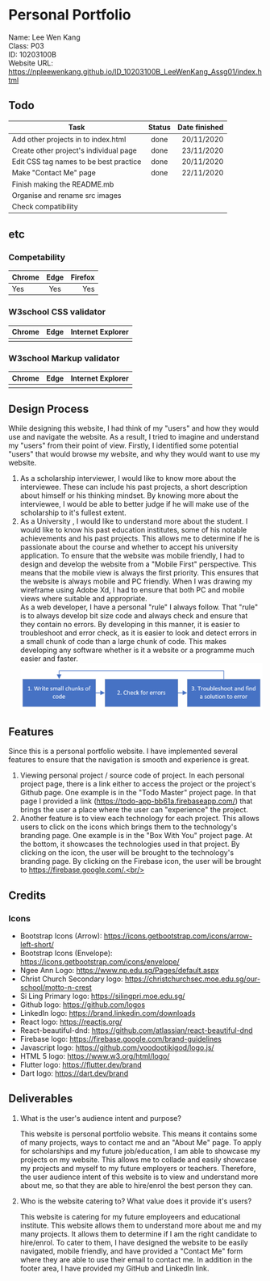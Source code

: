 # Personal Portfolio
Name: Lee Wen Kang<br />
Class: P03<br />
ID: 10203100B<br />
Website URL: https://npleewenkang.github.io/ID_10203100B_LeeWenKang_Assg01/index.html
## Todo
| Task        | Status           | Date finished  |
| ------------- |:-------------:| -----:|
| Add other projects in to index.html      | done | 20/11/2020 |
| Create other project's individual page      | done | 23/11/2020 |
| Edit CSS tag names to be best practice      |   done   |  20/11/2020  |
| Make "Contact Me" page |   done    |    22/11/2020 |
| Finish making the README.mb |       |     |
| Organise and rename src images |       |     |
| Check compatibility |       |     |
## etc
### Competability
| Chrome        |  Edge          | Firefox  |
| ------------- |:-------------:| -----:|
|    Yes   | Yes | Yes |
### W3school CSS validator
| Chrome        |  Edge          | Internet Explorer  |
| ------------- |:-------------:| -----:|
|       |  |  |
### W3school Markup validator
| Chrome        |  Edge          | Internet Explorer  |
| ------------- |:-------------:| -----:|
|       |  |  |
## Design Process
While designing this website, I had think of my "users" and how they would use and navigate the website. As a result, I tried to imagine and understand my "users" from their point of view.
Firstly, I identified some potential "users" that would browse my website, and why they would want to use my website.
1. As a scholarship interviewer, I would like to know more about the interviewee. These can include his past projects, a short description about himself or his thinking mindset. By knowing more  about the interviewee, I would be able to better judge if he will make use of the scholarship to it's fullest extent.
2. As a University , I would like to understand more about the student. I would like to know his past education institutes, some of his notable achievements and his past projects. This allows me to determine if he is passionate about the course and whether to accept his university application.
To ensure that the website was mobile friendly, I had to design and develop the website from a "Mobile First" perspective. This means that the mobile view is always the first priority. This ensures that the website is always mobile and PC friendly.
When I was drawing my wireframe using Adobe Xd, I had to ensure that both PC and mobile views where suitable and appropriate.<br/>
As a web developer, I have a personal "rule" I always follow. That "rule" is to always develop bit size code and always check and ensure that they contain no errors. By developing in this manner, it is easier to troubleshoot and error check, as it is easier to look and detect errors in a small chunk of code than a large chunk of code. This makes developing any software whether is it a website or a programme much easier and faster.
![development process](/github-README-src/development-process.png?raw=true)
## Features
Since this is a personal portfolio website. I have implemented several features to ensure that the navigation is smooth and experience is great.<br/>
1. Viewing personal project / source code of project. In each personal project page, there is a link either to access the project or the project's Github page. One example is in the "Todo Master" project page. In that page I provided a link (https://todo-app-bb61a.firebaseapp.com/) that brings the user a place where the user can "experience" the project.
2. Another feature is to view each technology for each project. This allows users to click on the icons which brings them to the technology's branding page. One example is in the "Box With You" project page. At the bottom, it showcases the technologies used in that project. By clicking on the icon, the user will be brought to the technology's branding page. By clicking on the Firebase icon, the user will be brought to https://firebase.google.com/.<br/>
## Credits
### Icons
* Bootstrap Icons (Arrow): https://icons.getbootstrap.com/icons/arrow-left-short/
* Bootstrap Icons (Envelope): https://icons.getbootstrap.com/icons/envelope/
* Ngee Ann Logo: https://www.np.edu.sg/Pages/default.aspx
* Christ Church Secondary logo: https://christchurchsec.moe.edu.sg/our-school/motto-n-crest
* Si Ling Primary logo: https://silingpri.moe.edu.sg/
* Github logo: https://github.com/logos
* LinkedIn logo: https://brand.linkedin.com/downloads
* React logo: https://reactjs.org/
* React-beautiful-dnd: https://github.com/atlassian/react-beautiful-dnd
* Firebase logo: https://firebase.google.com/brand-guidelines
* Javascript logo: https://github.com/voodootikigod/logo.js/
* HTML 5 logo: https://www.w3.org/html/logo/
* Flutter logo: https://flutter.dev/brand
* Dart logo: https://dart.dev/brand
## Deliverables
1. What is the user's audience intent and purpose?

   This website is personal portfolio website. This means it contains some of many projects, ways to contact me and an "About Me" page. To apply for scholarships and my future job/education, I am able to showcase my projects on my website. This allows me to collade and easily showcase my projects and myself to my future employers or teachers. Therefore, the user audience intent of this website is to view and understand more about me, so that they are able to hire/enrol the best person they can.
2. Who is the website catering to? What value does it provide it's users?
   
    This website is catering for my future employeers and educational institute. This website allows them to understand more about me and my many projects. It allows them to determine if I am the right candidate to hire/enrol. To cater to them, I have designed the website to be easily navigated, mobile friendly, and have provided a "Contact Me" form where they are able to use their email to contact me. In addition in the footer area, I have provided my GitHub and LinkedIn link.
